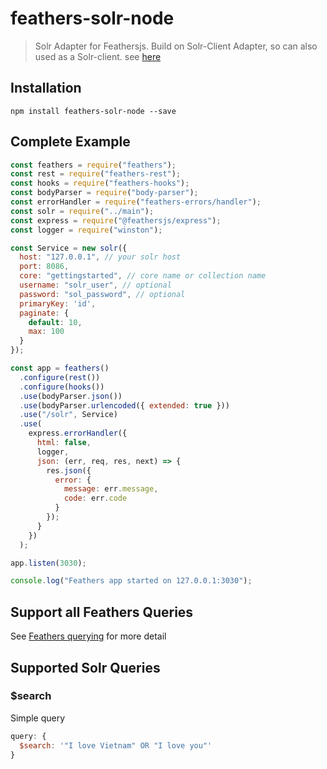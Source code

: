 # feathers-solr-node
> Solr Adapter for Feathersjs. Build on Solr-Client Adapter, so can also used as a Solr-client. see [here](https://github.com/lbdremy/solr-node-client)

## Installation
```
npm install feathers-solr-node --save
```

## Complete Example

```javascript
const feathers = require("feathers");
const rest = require("feathers-rest");
const hooks = require("feathers-hooks");
const bodyParser = require("body-parser");
const errorHandler = require("feathers-errors/handler");
const solr = require("../main");
const express = require("@feathersjs/express");
const logger = require("winston");

const Service = new solr({
  host: "127.0.0.1", // your solr host
  port: 8086,
  core: "gettingstarted", // core name or collection name
  username: "solr_user", // optional
  password: "sol_password", // optional
  primaryKey: 'id',
  paginate: {
    default: 10,
    max: 100
  }
});

const app = feathers()
  .configure(rest())
  .configure(hooks())
  .use(bodyParser.json())
  .use(bodyParser.urlencoded({ extended: true }))
  .use("/solr", Service)
  .use(
    express.errorHandler({
      html: false,
      logger,
      json: (err, req, res, next) => {
        res.json({
          error: {
            message: err.message,
            code: err.code
          }
        });
      }
    })
  );

app.listen(3030);

console.log("Feathers app started on 127.0.0.1:3030");

```
## Support all Feathers Queries 
See [Feathers querying](https://docs.feathersjs.com/api/databases/querying.html) for more detail

## Supported Solr Queries

### $search
Simple query

```javascript
query: {
  $search: '"I love Vietnam" OR "I love you"'
}
```
